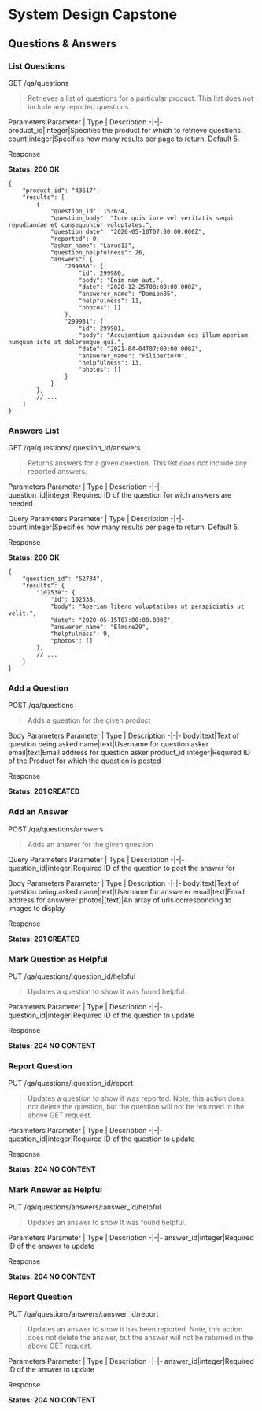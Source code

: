 # System Design Capstone

## Questions & Answers

### List Questions

GET /qa/questions

> Retrieves a list of questions for a particular product. This list does not include any reported questions.

Parameters
Parameter | Type | Description
-|-|-
product_id|integer|Specifies the product for which to retrieve questions.
count|integer|Specifies how many results per page to return. Default 5.

Response

**Status: 200 OK**
```
{
    "product_id": "43617",
    "results": [
        {
            "question_id": 153634,
            "question_body": "Iure quis iure vel veritatis sequi repudiandae et consequuntur voluptates.",
            "question_date": "2020-05-10T07:00:00.000Z",
            "reported": 0,
            "asker_name": "Larue13",
            "question_helpfulness": 26,
            "answers": {
                "299980": {
                    "id": 299980,
                    "body": "Enim nam aut.",
                    "date": "2020-12-25T08:00:00.000Z",
                    "answerer_name": "Damion85",
                    "helpfulness": 11,
                    "photos": []
                },
                "299981": {
                    "id": 299981,
                    "body": "Accusantium quibusdam eos illum aperiam numquam iste at doloremque qui.",
                    "date": "2021-04-04T07:00:00.000Z",
                    "answerer_name": "Filiberto70",
                    "helpfulness": 13,
                    "photos": []
                }
            }
        },
        // ...
    ]
}
```

### Answers List

GET /qa/questions/:question_id/answers

> Returns answers for a given question. This list _does not_ include any reported answers.

Parameters
Parameter | Type | Description
-|-|-
question_id|integer|Required ID of the question for wich answers are needed

Query Parameters
Parameter | Type | Description
-|-|-
count|integer|Specifies how many results per page to return. Default 5.

Response

**Status: 200 OK**
```
{
    "question_id": "52734",
    "results": {
        "102538": {
            "id": 102538,
            "body": "Aperiam libero voluptatibus ut perspiciatis ut velit.",
            "date": "2020-05-15T07:00:00.000Z",
            "answerer_name": "Elmore29",
            "helpfulness": 9,
            "photos": []
        },
        // ...
    }
}
```

### Add a Question

POST /qa/questions

> Adds a question for the given product

Body Parameters
Parameter | Type | Description
-|-|-
body|text|Text of question being asked
name|text|Username for question asker
email|text|Email address for question asker
product_id|integer|Required ID of the Product for which the question is posted

Response

**Status: 201 CREATED**

### Add an Answer

POST /qa/questions/answers

> Adds an answer for the given question

Query Parameters
Parameter | Type | Description
-|-|-
question_id|integer|Required ID of the question to post the answer for

Body Parameters
Parameter | Type | Description
-|-|-
body|text|Text of question being asked
name|text|Username for answerer
email|text|Email address for answerer
photos|[text]|An array of urls corresponding to images to display

Response

**Status: 201 CREATED**

### Mark Question as Helpful

PUT /qa/questions/:question_id/helpful

> Updates a question to show it was found helpful.

Parameters
Parameter | Type | Description
-|-|-
question_id|integer|Required ID of the question to update

Response

**Status: 204 NO CONTENT**

### Report Question

PUT /qa/questions/:question_id/report

> Updates a question to show it was reported. Note, this action does not delete the question, but the question will not be returned in the above GET request.

Parameters
Parameter | Type | Description
-|-|-
question_id|integer|Required ID of the question to update

Response

**Status: 204 NO CONTENT**

### Mark Answer as Helpful

PUT /qa/questions/answers/:answer_id/helpful

> Updates an answer to show it was found helpful.

Parameters
Parameter | Type | Description
-|-|-
answer_id|integer|Required ID of the answer to update

Response

**Status: 204 NO CONTENT**

### Report Question

PUT /qa/questions/answers/:answer_id/report

> Updates an answer to show it has been reported. Note, this action does not delete the answer, but the answer will not be returned in the above GET request.

Parameters
Parameter | Type | Description
-|-|-
answer_id|integer|Required ID of the answer to update

Response

**Status: 204 NO CONTENT**